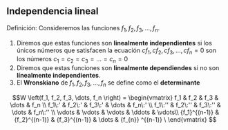 ## Independencia lineal

Definición: Consideremos las funciones $f_1, f_2, f_3, \dots, f_n$.

1. Diremos que estas funciones son **linealmente independientes** si los únicos números que satisfacen la ecuación $cf_1, cf_2, cf_3, \dots, cf_n = 0$ son los números $c_1 = c_2 = c_3 = \dots = c_n = 0$
2. Diremos que estas funciones son **linealmente dependiendes** si no son **línealmente independientes**.
3. El **Wronskiano** de $f_1, f_2, f_3, \dots, f_n$ se define como el **determinante**

$$W \left(f_1, f_2, f_3, \dots, f_n \right) = 
\begin{vmatrix}
f_1           & f_2           & f_3           & \dots  & f_n \\
f_1\:'        & f_2\:'        & f_3\:'        & \dots  & f_n\:' \\
f_1\:''       & f_2\:''       & f_3\:''       & \dots  & f_n\:'' \\
\vdots        & \vdots        & \vdots        & \ddots & \vdots\\
{f_1}^{(n-1)} & {f_2}^{(n-1)} & {f_3}^{(n-1)} & \dots  & {f_{n}} ^{(n-1)} \
\end{vmatrix} $$

